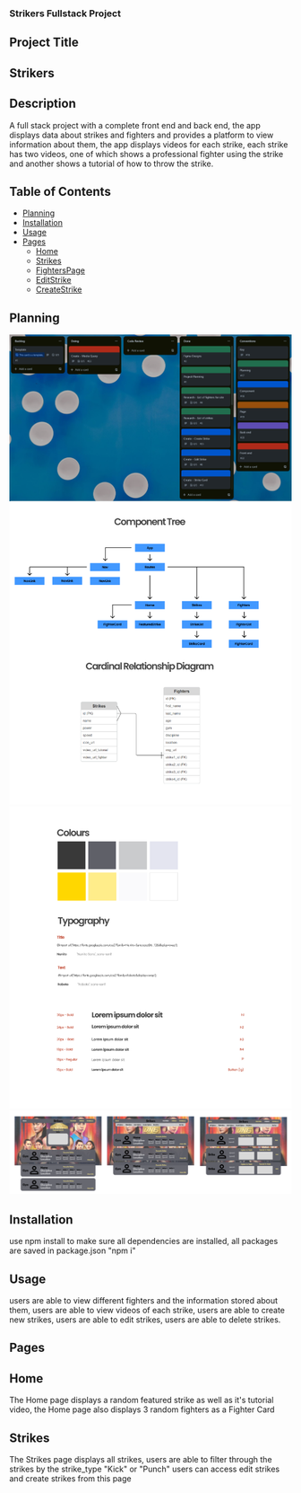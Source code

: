 ### Strikers Fullstack Project

## Project Title

## Strikers

## Description

A full stack project with a complete front end and back end, the app displays data about strikes and fighters and provides a platform to view information about them, the app displays videos for each strike, each strike has two videos, one of which shows a professional fighter using the strike and another shows a tutorial of how to throw the strike.

## Table of Contents

- [Planning](#planning)
- [Installation](#installation)
- [Usage](#usage)
- [Pages](#pages)
  - [Home](#home)
  - [Strikes](#strikes)
  - [FightersPage](#fighterspage)
  - [EditStrike](#editstrike)
  - [CreateStrike](#createstrike)

## Planning

![Trello](https://github.com/Koji47/strikers/blob/main/src/assets/Readme_images/strikers_trello.PNG)
![Tree](https://github.com/Koji47/strikers/blob/main/src/assets/Readme_images/strikers_tree.PNG)
![Styling](https://github.com/Koji47/strikers/blob/main/src/assets/Readme_images/strikers_styling.PNG)
![Figma](https://github.com/Koji47/strikers/blob/main/src/assets/Readme_images/strikers_figma.PNG)

## Installation

use npm install to make sure all dependencies are installed, all packages are saved in package.json
"npm i"

## Usage

users are able to view different fighters and the information stored about them,
users are able to view videos of each strike,
users are able to create new strikes,
users are able to edit strikes,
users are able to delete strikes.

## Pages

## Home

The Home page displays a random featured strike as well as it's tutorial video,
the Home page also displays 3 random fighters as a Fighter Card

## Strikes

The Strikes page displays all strikes,
users are able to filter through the strikes by the strike_type "Kick" or "Punch"
users can access edit strikes and create strikes from this page
